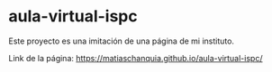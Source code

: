 # aula-virtual-ispc
Este proyecto es una imitación de una página de mi instituto.


Link de la página: https://matiaschanquia.github.io/aula-virtual-ispc/
